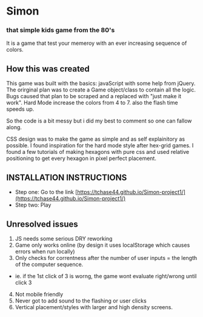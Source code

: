 
# Simon
### that simple kids game from the 80's

It is a game that test your memeroy with an ever increasing sequence of colors.


## How this was created

This game was built with the basics: javaScript with some help from jQuery.
The orirginal plan was to create a Game object/class to contain all the logic. Bugs caused that plan to be scraped and a replaced with "just make it work". Hard Mode increase the colors from 4 to 7. also the flash time speeds up.

So the code is a bit messy but i did my best to comment so one can fallow along.

CSS design was to make the game as simple and as self explainitory as possible.
I found inspiration for the hard mode style after hex-grid games. I found a few tutorials of making hexagons with pure css and used relative positioning to get every hexagon in pixel perfect placement.

## INSTALLATION INSTRUCTIONS

- Step one: Go to the link [https://tchase44.github.io/Simon-project1/](https://tchase44.github.io/Simon-project1/)
- Step two: Play

## Unresolved issues
1. JS needs some serious DRY reworking
2. Game only works online (by design it uses localStorage which causes errors when run locally)
3. Only checks for correntness after the number of user inputs = the length of the computer sequence.
  * ie. if the 1st click of 3 is worng, the game wont evaluate right/wrong until click 3
4. Not mobile friendly
5. Never got to add sound to the flashing or user clicks
6. Vertical placement/styles with larger and high density screens.
